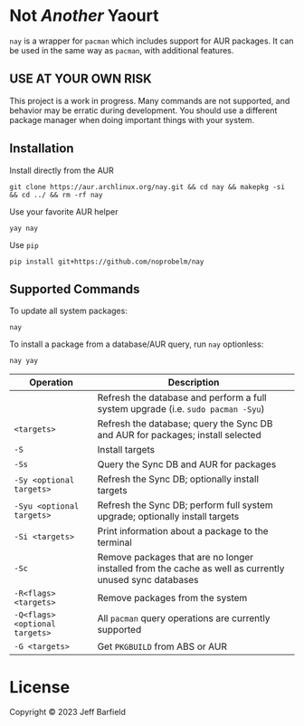 # Not *Another* Yaourt

`nay` is a wrapper for `pacman` which includes support for AUR packages. It can be used in the same way as `pacman`, with additional features.


## USE AT YOUR OWN RISK
This project is a work in progress. Many commands are not supported, and behavior may be erratic during development. You should use a different package manager when doing important things with your system.

## Installation

Install directly from the AUR

```
git clone https://aur.archlinux.org/nay.git && cd nay && makepkg -si && cd ../ && rm -rf nay
```

Use your favorite AUR helper

```
yay nay
```

Use `pip`

```
pip install git+https://github.com/noprobelm/nay
```

## Supported Commands

To update all system packages:

`nay`

To install a package from a database/AUR query, run `nay` optionless:

`nay yay`


| Operation                      | Description                                                                                            |
|--------------------------------|--------------------------------------------------------------------------------------------------------|
| <optionless>                   | Refresh the database and perform a full system upgrade (i.e. `sudo pacman -Syu`)                       |
| <optionless> `<targets>`       | Refresh the database; query the Sync DB and AUR for packages; install selected                         |
| `-S`                           | Install targets                                                                                        |
| `-Ss`                          | Query the Sync DB and AUR for packages                                                                 |
| `-Sy <optional targets>`       | Refresh the Sync DB; optionally install targets                                                        |
| `-Syu <optional targets>`      | Refresh the Sync DB; perform full system upgrade; optionally install targets                           |
| `-Si <targets>`                | Print information about a package to the terminal                                                      |
| `-Sc`                          | Remove packages that are no longer installed from the cache as well as currently unused sync databases |
| `-R<flags> <targets>`          | Remove packages from the system                                                                        |
| `-Q<flags> <optional targets>` | All `pacman` query operations are currently supported                                                  |
| `-G <targets>`                 | Get `PKGBUILD` from ABS or AUR                                                                         | 


# License

Copyright © 2023 Jeff Barfield

